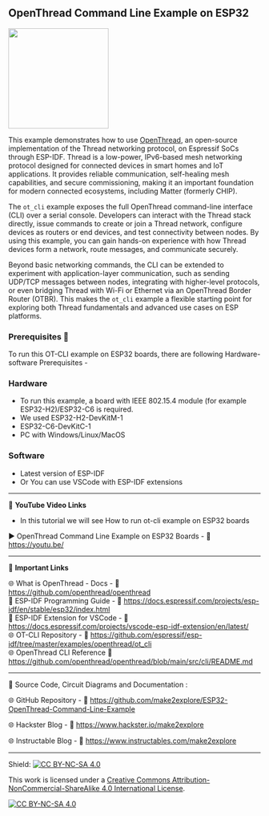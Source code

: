 ## OpenThread Command Line Example on ESP32  
  
<img src="/Image/OTBR-ESP32-CLI.png" height="200"> 

This example demonstrates how to use [OpenThread](https://openthread.io/), an open-source implementation of the Thread networking protocol, on Espressif SoCs through ESP-IDF. Thread is a low-power, IPv6-based mesh networking protocol designed for connected devices in smart homes and IoT applications. It provides reliable communication, self-healing mesh capabilities, and secure commissioning, making it an important foundation for modern connected ecosystems, including Matter (formerly CHIP).  

The `ot_cli` example exposes the full OpenThread command-line interface (CLI) over a serial console. Developers can interact with the Thread stack directly, issue commands to create or join a Thread network, configure devices as routers or end devices, and test connectivity between nodes. By using this example, you can gain hands-on experience with how Thread devices form a network, route messages, and communicate securely.  

Beyond basic networking commands, the CLI can be extended to experiment with application-layer communication, such as sending UDP/TCP messages between nodes, integrating with higher-level protocols, or even bridging Thread with Wi-Fi or Ethernet via an OpenThread Border Router (OTBR). This makes the `ot_cli` example a flexible starting point for exploring both Thread fundamentals and advanced use cases on ESP platforms.  

  
### Prerequisites 🧰
  
To run this OT-CLI example on ESP32 boards, there are following Hardware-software Prerequisites - 
  
### Hardware
- To run this example, a board with IEEE 802.15.4 module (for example ESP32-H2)/ESP32-C6 is required.
- We used ESP32-H2-DevKitM-1
- ESP32-C6-DevKitC-1    
- PC with Windows/Linux/MacOS
  
### Software  
- Latest version of ESP-IDF 
- Or You can use VSCode with ESP-IDF extensions  
  

------------------------------------------------------------------------------------------------------

📕 **YouTube Video Links**  

- In this tutorial we will see How to run ot-cli example on ESP32 boards  

▶️ OpenThread Command Line Example on ESP32 Boards  - 🔗  https://youtu.be/   
  

-------------------------------------------------------------------------------------------------------
📒 **Important Links**  
 
🌐 What is OpenThread -  Docs - 🔗 https://github.com/openthread/openthread    
📙 ESP-IDF Programming Guide - 🔗 https://docs.espressif.com/projects/esp-idf/en/stable/esp32/index.html  
📙 ESP-IDF Extension for VSCode - 🔗 https://docs.espressif.com/projects/vscode-esp-idf-extension/en/latest/  
🌐 OT-CLI Repository - 🔗 https://github.com/espressif/esp-idf/tree/master/examples/openthread/ot_cli  
🌐 OpenThread CLI Reference 🔗 https://github.com/openthread/openthread/blob/main/src/cli/README.md

------------------------------------------------------------------------------------------------------

📜 Source Code, Circuit Diagrams and Documentation : 

🌐 GitHub Repository - 🔗 https://github.com/make2explore/ESP32-OpenThread-Command-Line-Example   
  
🌐 Hackster Blog - 🔗 https://www.hackster.io/make2explore  
  
🌐 Instructable Blog - 🔗 https://www.instructables.com/make2explore  
  

------------------------------------------------------------------------------------------  

Shield: [![CC BY-NC-SA 4.0][cc-by-nc-sa-shield]][cc-by-nc-sa]

This work is licensed under a
[Creative Commons Attribution-NonCommercial-ShareAlike 4.0 International License][cc-by-nc-sa].

[![CC BY-NC-SA 4.0][cc-by-nc-sa-image]][cc-by-nc-sa]

[cc-by-nc-sa]: http://creativecommons.org/licenses/by-nc-sa/4.0/
[cc-by-nc-sa-image]: https://licensebuttons.net/l/by-nc-sa/4.0/88x31.png
[cc-by-nc-sa-shield]: https://img.shields.io/badge/License-CC%20BY--NC--SA%204.0-lightgrey.svg